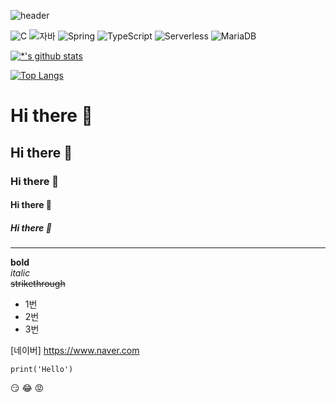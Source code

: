 ![header](https://capsule-render.vercel.app/api?type=egg&color=auto&height=300&section=header&text=깃허브%20특강&fontSize=90)

![C](https://img.shields.io/badge/-C-123456?style=flat-square&logo=C&logoColor=black)
![자바](https://img.shields.io/badge/-자바-007396?style=flat&logo=Java&logoColor=ffffff)
![Spring](https://img.shields.io/badge/-Spring-6DB33F?style=for-the-badge&logo=Spring&logoColor=white)
![TypeScript](https://img.shields.io/badge/-TypeScript-3178C6?style=flat-square&logo=TypeScript&logoColor=white)
![Serverless](https://img.shields.io/badge/-Serverless-FD5750?style=flat-square&logo=Serverless&logoColor=magenta)
![MariaDB](https://img.shields.io/badge/-MariaDB-1F305F?style=flat-square&logo=mariadb&logoColor=white)

[![*'s github stats](https://github-readme-stats.vercel.app/api?username=S2ll)](https://github.com/S2ll)

[![Top Langs](https://github-readme-stats.vercel.app/api/top-langs/?username=S2ll)](https://github.com/S2ll/github-readme-stats)

# Hi there 👋
## Hi there 👋
### Hi there 👋
#### Hi there 👋
##### Hi there 👋
---

**bold** <br>
*italic* <br>
~~strikethrough~~ <br>


* 1번
* 2번
* 3번


[네이버] https://www.naver.com

```
print('Hello')
```

:smirk:
:joy:
:rage:

<!--
**S2ll/S2ll** is a ✨ _special_ ✨ repository because its `README.md` (this file) appears on your GitHub profile.

Here are some ideas to get you started:

- 🔭 I’m currently working on ...
- 🌱 I’m currently learning ...
- 👯 I’m looking to collaborate on ...
- 🤔 I’m looking for help with ...
- 💬 Ask me about ...
- 📫 How to reach me: ...
- 😄 Pronouns: ...
- ⚡ Fun fact: ...
-->
